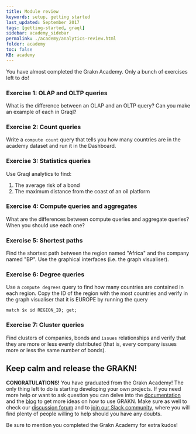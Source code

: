 ```yaml
---
title: Module review
keywords: setup, getting started
last_updated: September 2017
tags: [getting-started, graql]
sidebar: academy_sidebar
permalink: ./academy/analytics-review.html
folder: academy
toc: false
KB: academy
---
```


You have almost completed the Grakn Academy. Only a bunch of exercises left to do!

### Exercise 1: OLAP and OLTP queries

What is the difference between an OLAP and an OLTP query? Can you make an example of each in Graql?

### Exercise 2: Count queries

Write a `compute count` query that tells you how many countries are in the academy dataset and run it in the Dashboard.

### Exercise 3: Statistics queries

Use Graql analytics to find:

  1. The average risk of a bond
  2. The maximum distance from the coast of an oil platform

### Exercise 4: Compute queries and aggregates

What are the differences between compute queries and aggregate queries? When you should use each one?

### Exercise 5: Shortest paths

Find the shortest path between the region named "Africa" and the company named "BP". Use the graphical interfaces (i.e. the graph visualiser).

### Exercise 6: Degree queries

Use a `compute degrees` query to find how many countries are contained in each region. Copy the ID of the region with the most countries and verify in the graph visualiser that it is EUROPE by running the query

```
match $x id REGION_ID; get;
```

### Exercise 7: Cluster queries

Find clusters of companies, bonds and `issues` relationships and verify that they are more or less evenly distributed (that is, every company issues more or less the same number of bonds).


## Keep calm and release the GRAKN!

**CONGRATULATIONS!** You have graduated from the Grakn Academy! The only thing left to do is starting developing your own projects. If you need more help or want to ask question you can delve into the [documentation](../index.html) and the [blog](https://blog.grakn.ai) to get more ideas on how to use GRAKN. Make sure as well to check our [discussion forum](https://discuss.grakn.ai) and to [join our Slack community](https://grakn.ai/slack.html), where you will find plenty of people willing to help should you have any doubts.

Be sure to mention you completed the Grakn Academy for extra kudos!
